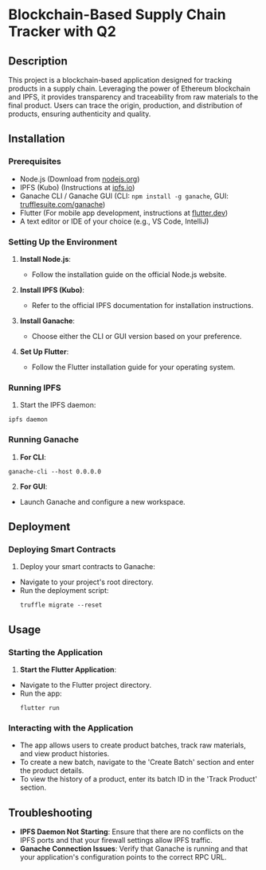 # Blockchain-Based Supply Chain Tracker with Q2
## Description

This project is a blockchain-based application designed for tracking products in a supply chain. Leveraging the power of Ethereum blockchain and IPFS, it provides transparency and traceability from raw materials to the final product. Users can trace the origin, production, and distribution of products, ensuring authenticity and quality.

## Installation

### Prerequisites

- Node.js (Download from [nodejs.org](https://nodejs.org/))
- IPFS (Kubo) (Instructions at [ipfs.io](https://ipfs.io))
- Ganache CLI / Ganache GUI (CLI: `npm install -g ganache`, GUI: [trufflesuite.com/ganache](https://www.trufflesuite.com/ganache))
- Flutter (For mobile app development, instructions at [flutter.dev](https://flutter.dev))
- A text editor or IDE of your choice (e.g., VS Code, IntelliJ)

### Setting Up the Environment

1. **Install Node.js**:
   - Follow the installation guide on the official Node.js website.

2. **Install IPFS (Kubo)**:
   - Refer to the official IPFS documentation for installation instructions.

3. **Install Ganache**:
   - Choose either the CLI or GUI version based on your preference.

4. **Set Up Flutter**:
   - Follow the Flutter installation guide for your operating system.

### Running IPFS

1. Start the IPFS daemon:
```
ipfs daemon
```

### Running Ganache

1. **For CLI**:
```
ganache-cli --host 0.0.0.0
```
2. **For GUI**:
- Launch Ganache and configure a new workspace.

## Deployment

### Deploying Smart Contracts

1. Deploy your smart contracts to Ganache:
- Navigate to your project's root directory.
- Run the deployment script:
  ```
  truffle migrate --reset
  ```

## Usage

### Starting the Application

1. **Start the Flutter Application**:
- Navigate to the Flutter project directory.
- Run the app:
  ```
  flutter run
  ```

### Interacting with the Application

- The app allows users to create product batches, track raw materials, and view product histories.
- To create a new batch, navigate to the 'Create Batch' section and enter the product details.
- To view the history of a product, enter its batch ID in the 'Track Product' section.

## Troubleshooting

- **IPFS Daemon Not Starting**: Ensure that there are no conflicts on the IPFS ports and that your firewall settings allow IPFS traffic.
- **Ganache Connection Issues**: Verify that Ganache is running and that your application's configuration points to the correct RPC URL.
